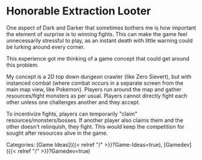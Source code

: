 # Honorable Extraction Looter

One aspect of Dark and Darker that sometimes bothers me is how important the
element of surprise is to winning fights.
This can make the game feel unnecessarily stressful to play, as an instant death
with little warning could be lurking around every corner.

This experience got me thinking of a game concept that could get around this problem.  

My concept is a 2D top down dungeon crawler (like Zero Sievert), but with
instanced combat (where combat occurs in a separate screen from the main map
view, like Pokemon).
Players run around the map and gather resources/fight monsters as per usual.
Players cannot directly fight each other unless one challenges another 
and they accept.

To incentivize fights, players can temporarily "claim"
resources/monsters/bosses.
If another player also claims them and the other doesn't relinquish, they fight.
This would keep the competition for sought after resources alive in the game.

Categories:
[Game Ideas]({{< relref "/" >}}?Game-Ideas=true),
[Gamedev]({{< relref "/" >}}?Gamedev=true)